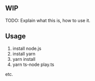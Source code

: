 ## WIP

TODO: Explain what this is, how to use it.

## Usage

1. install node.js
2. install yarn
3. yarn install
4. yarn ts-node play.ts

etc.